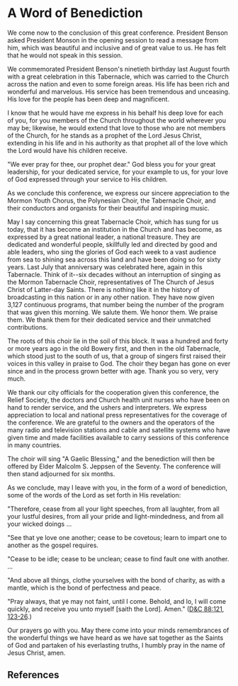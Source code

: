 # A Word of Benediction

We come now to the conclusion of this great conference. President Benson asked
President Monson in the opening session to read a message from him, which was
beautiful and inclusive and of great value to us. He has felt that he would
not speak in this session.

We commemorated President Benson's ninetieth birthday last August fourth with
a great celebration in this Tabernacle, which was carried to the Church across
the nation and even to some foreign areas. His life has been rich and
wonderful and marvelous. His service has been tremendous and unceasing. His
love for the people has been deep and magnificent.

I know that he would have me express in his behalf his deep love for each of
you, for you members of the Church throughout the world wherever you may be;
likewise, he would extend that love to those who are not members of the
Church, for he stands as a prophet of the Lord Jesus Christ, extending in his
life and in his authority as that prophet all of the love which the Lord would
have his children receive.

"We ever pray for thee, our prophet dear." God bless you for your great
leadership, for your dedicated service, for your example to us, for your love
of God expressed through your service to His children.

As we conclude this conference, we express our sincere appreciation to the
Mormon Youth Chorus, the Polynesian Choir, the Tabernacle Choir, and their
conductors and organists for their beautiful and inspiring music.

May I say concerning this great Tabernacle Choir, which has sung for us today,
that it has become an institution in the Church and has become, as expressed
by a great national leader, a national treasure. They are dedicated and
wonderful people, skillfully led and directed by good and able leaders, who
sing the glories of God each week to a vast audience from sea to shining sea
across this land and have been doing so for sixty years. Last July that
anniversary was celebrated here, again in this Tabernacle. Think of it--six
decades without an interruption of singing as the Mormon Tabernacle Choir,
representatives of The Church of Jesus Christ of Latter-day Saints. There is
nothing like it in the history of broadcasting in this nation or in any other
nation. They have now given 3,127 continuous programs, that number being the
number of the program that was given this morning. We salute them. We honor
them. We praise them. We thank them for their dedicated service and their
unmatched contributions.

The roots of this choir lie in the soil of this block. It was a hundred and
forty or more years ago in the old Bowery first, and then in the old
Tabernacle, which stood just to the south of us, that a group of singers first
raised their voices in this valley in praise to God. The choir they began has
gone on ever since and in the process grown better with age. Thank you so
very, very much.

We thank our city officials for the cooperation given this conference, the
Relief Society, the doctors and Church health unit nurses who have been on
hand to render service, and the ushers and interpreters. We express
appreciation to local and national press representatives for the coverage of
the conference. We are grateful to the owners and the operators of the many
radio and television stations and cable and satellite systems who have given
time and made facilities available to carry sessions of this conference in
many countries.

The choir will sing "A Gaelic Blessing," and the benediction will then be
offered by Elder Malcolm S. Jeppsen of the Seventy. The conference will then
stand adjourned for six months.

As we conclude, may I leave with you, in the form of a word of benediction,
some of the words of the Lord as set forth in His revelation:

"Therefore, cease from all your light speeches, from all laughter, from all
your lustful desires, from all your pride and light-mindedness, and from all
your wicked doings ...

"See that ye love one another; cease to be covetous; learn to impart one to
another as the gospel requires.

"Cease to be idle; cease to be unclean; cease to find fault one with another.
...

"And above all things, clothe yourselves with the bond of charity, as with a
mantle, which is the bond of perfectness and peace.

"Pray always, that ye may not faint, until I come. Behold, and lo, I will come
quickly, and receive you unto myself [saith the Lord]. Amen." ([D&amp;C
88:121, 123-26](/scriptures/dc-testament/dc/88.121,123-26?lang=eng#120).)

Our prayers go with you. May there come into your minds remembrances of the
wonderful things we have heard as we have sat together as the Saints of God
and partaken of his everlasting truths, I humbly pray in the name of Jesus
Christ, amen.

## References

